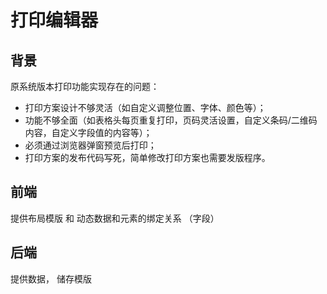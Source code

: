 # 打印编辑器

## 背景

原系统版本打印功能实现存在的问题：

- 打印方案设计不够灵活（如自定义调整位置、字体、颜色等）；
- 功能不够全面（如表格头每页重复打印，页码灵活设置，自定义条码/二维码内容，自定义字段值的内容等）；
- 必须通过浏览器弹窗预览后打印；
- 打印方案的发布代码写死，简单修改打印方案也需要发版程序。

## 前端

提供布局模版 和 动态数据和元素的绑定关系 （字段）

## 后端

提供数据， 储存模版
